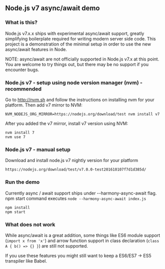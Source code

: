 ## Node.js v7 async/await demo

### What is this?

Node.js v7.x.x ships with experimental async/await support, greatly simplifying boilerplate required for writing modern server side code. This project is a demonstration of the minimal setup in order to use the new async/await features in Node.

NOTE: async/await are not officially supported in Node.js v7.x at this point. You are welcome to try things out, but there may be no support if you encounter bugs.

### Node.js v7 - setup using node version manager (nvm) - recommended

Go to http://nvm.sh and follow the instructions on installing nvm for your platform.
Then add v7 mirror to NVM:
```
NVM_NODEJS_ORG_MIRROR=https://nodejs.org/download/test nvm install v7
```
After you added the v7 mirror, install v7 version using NVM:
```
nvm install 7
nvm use 7
```

### Node.js v7 - manual setup
Download and install node.js v7 nightly version for your platform
```
https://nodejs.org/download/test/v7.0.0-test201610107f7d1d385d/
```

### Run the demo
Currently async / await support ships under --harmony-async-await flag.
npm start command executes `node --harmony-async-await index.js`

```
npm install
npm start
```

### What does not work

While async/await is a great addition, some things like ES6 module support (`import x from 'x'`) and arrow function support in class declaration (`class A { b() => {} }`) are still not supported.

If you use these features you might still want to keep a ES6/ES7 -> ES5 transpiler like Babel.
